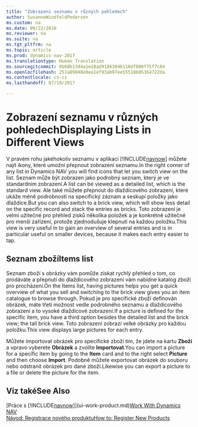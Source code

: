 ```yaml
---
title: "Zobrazení seznamu v různých pohledech"
author: SusanneWindfeldPedersen
ms.custom: na
ms.date: 09/22/2016
ms.reviewer: na
ms.suite: na
ms.tgt_pltfrm: na
ms.topic: article
ms.prod: dynamics-nav-2017
ms.translationtype: Human Translation
ms.sourcegitcommit: 6b60b1344a1e18ad91863046110df880f75f7c04
ms.openlocfilehash: 251a89848e8ea1ef93ab97ee55518b85364722da
ms.contentlocale: cs-cz
ms.lasthandoff: 07/19/2017

---
```


# <a name="displaying-lists-in-different-views"></a><span data-ttu-id="24613-102">Zobrazení seznamu v různých pohledech</span><span class="sxs-lookup"><span data-stu-id="24613-102">Displaying Lists in Different Views</span></span>
<span data-ttu-id="24613-103">V pravém rohu jakéhokoliv seznamu v aplikaci [!INCLUDE[navnow](includes/navnow_md.md)] můžete najít ikony, které umožní přepnout zobrazení seznamu.</span><span class="sxs-lookup"><span data-stu-id="24613-103">In the right corner of any list in Dynamics NAV you will find icons that let you switch view on the list.</span></span> <span data-ttu-id="24613-104">Seznam může být zobrazen jako podrobný seznam, který je ve standardním zobrazení.</span><span class="sxs-lookup"><span data-stu-id="24613-104">A list can be viewed as a detailed list, which is the standard view.</span></span> <span data-ttu-id="24613-105">Ale také můžete přepnout do dlaždicového zobrazení, které ukáže méně podrobností na specifický záznam a seskupí položky jako dlaždice.</span><span class="sxs-lookup"><span data-stu-id="24613-105">But you can also switch to a brick view, which will show less detail on the specific record and stack the entries as bricks.</span></span> <span data-ttu-id="24613-106">Toto zobrazení je velmi užitečné pro přehled zisků několika položek a je konkrétně užitečné pro menší zařízení, protože zjednodušuje klepnutí na každou položku.</span><span class="sxs-lookup"><span data-stu-id="24613-106">This view is very useful in to gain an overview of several entries and is in particular useful on smaller devices, because it makes each entry easier to tap.</span></span>

## <a name="items-list"></a><span data-ttu-id="24613-107">Seznam zboží</span><span class="sxs-lookup"><span data-stu-id="24613-107">Items list</span></span>
<span data-ttu-id="24613-108">Seznam zboží s obrázky vám pomůže získat rychlý přehled o tom, co prodáváte a přepnutí do dlaždicového zobrazení vám nabídne katalog zboží pro procházení.</span><span class="sxs-lookup"><span data-stu-id="24613-108">On the Items list, having pictures helps you get a quick overview of what you sell and switching to the brick view gives you an item catalogue to browse through.</span></span> <span data-ttu-id="24613-109">Pokud je pro specifické zboží definován obrázek, máte třetí možnost vedle podrobného seznamu a dlaždicového zobrazení a to vysoké dlaždicové zobrazení.</span><span class="sxs-lookup"><span data-stu-id="24613-109">If a picture is defined for the specific item, you have a third option besides the detailed list and the brick view; the tall brick view.</span></span> <span data-ttu-id="24613-110">Toto zobrazení zobrazí velké obrázky pro každou položku.</span><span class="sxs-lookup"><span data-stu-id="24613-110">This view displays large pictures for each entry.</span></span>

<span data-ttu-id="24613-111">Můžete importovat obrázek pro specifické zboží tím, že jdete na kartu **Zboží** a vpravo vyberete **Obrázek** a zvolíte **Importovat**.</span><span class="sxs-lookup"><span data-stu-id="24613-111">You can import a picture for a specific item by going to the **Item** card and to the right select **Picture** and then choose **Import**.</span></span> <span data-ttu-id="24613-112">Podobně můžete exportovat obrázek do souboru nebo odstranit obrázek pro dané zboží.</span><span class="sxs-lookup"><span data-stu-id="24613-112">Likewise you can export a picture to a file or delete the picture for the item.</span></span>  

## <a name="see-also"></a><span data-ttu-id="24613-113">Viz také</span><span class="sxs-lookup"><span data-stu-id="24613-113">See Also</span></span>
<span data-ttu-id="24613-114">[Práce s [!INCLUDE[navnow](includes/navnow_md.md)]](ui-work-product.md)</span><span class="sxs-lookup"><span data-stu-id="24613-114">[Work With Dynamics NAV](ui-work-product.md)</span></span>  
[<span data-ttu-id="24613-115">Návod: Registrace nového produktu</span><span class="sxs-lookup"><span data-stu-id="24613-115">How to: Register New Products</span></span>](inventory-how-register-new-products.md)  

